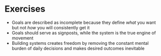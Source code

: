 # Exercises

- Goals are described as incomplete because they define *what* you want but not *how* you will consistently get it
- Goals should serve as signposts, while the system is the true engine of movement
- Building systems creates freedom by removing the constant mental burden of daily decisions and makes desired outcomes inevitable
